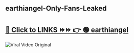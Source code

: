 
 ## earthiangel-Only-Fans-Leaked

# <h2><a href="https://clipsfans.com/earthiangel&ref=git">🔗 Click to LINKS ⏩⏩ 👉 🟢 earthiangel </a></h2>

<a href="https://clipsfans.com/earthiangel&ref=git" rel="nofollow" data-target="animated-image.originalLink"><img src="https://i.ibb.co.com/xMMVF88/686577567.gif" alt="Viral Video Original" style="max-width: 100%; display: inline-block;" data-target="animated-image.originalImage"></a>
